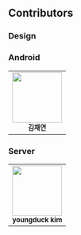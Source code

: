 
## Contributors 

### Design


### Android
<table>
  <tr>
    <td align="center"><img src="https://avatars.githubusercontent.com/u/114345530?v=4" width="100px;" alt=""/><br /><sub><b>김채연</b></sub><br /></td>
    </tr>
</table>


### Server

<table>
  <tr>
    <td align="center"><img src="https://avatars.githubusercontent.com/u/46455370?v=4" width="100px;" alt=""/><br /><sub><b>youngduck kim</b></sub><br /></td>
    </tr>
</table>
